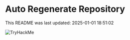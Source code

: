 # Auto Regenerate Repository

This README was last updated: 2025-01-01 18:51:02

 ![TryHackMe](https://tryhackme.com/badge/533634)
